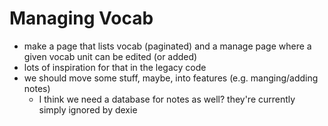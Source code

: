 # Managing Vocab

- make a page that lists vocab (paginated) and a manage page where a given vocab unit can be edited (or added)
- lots of inspiration for that in the legacy code
- we should move some stuff, maybe, into features (e.g. manging/adding notes)
    - I think we need a database for notes as well? they're currently simply ignored by dexie